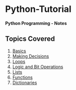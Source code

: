# Python-Tutorial
#### **Python Programming - Notes**  

## Topics Covered

1. [Basics](https://github.com/ShrikanthDeva/Python-Tutorial/tree/main/1.%20Basics)
2. [Making Decisions](https://github.com/ShrikanthDeva/Python-Tutorial/tree/main/Making-Decisions)
3. [Loops](https://github.com/ShrikanthDeva/Python-Tutorial/tree/main/3.%20Loops)
4. [Logic and Bit Operations](https://github.com/ShrikanthDeva/Python-Tutorial/tree/main/4.%20Logic%20and%20Bit%20Operator)
5. [Lists]()
6. [Functions]()
7. [Dictionaries]()
